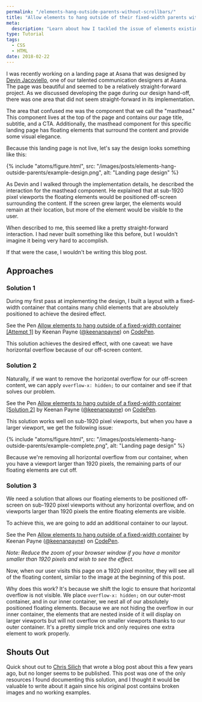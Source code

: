 ```yaml
---
permalink: "/elements-hang-outside-parents-without-scrollbars/"
title: "Allow elements to hang outside of their fixed-width parents without scrollbars"
meta:
  description: "Learn about how I tackled the issue of elements existing outside of a fixed-width parent using CSS."
type: Tutorial
tags:
  - CSS
  - HTML
date: 2018-02-22
---
```


I was recently working on a landing page at Asana that was designed by [Devin Jacoviello](http://jacoviello.com/), one of our talented communication designers at Asana. The page was beautiful and seemed to be a relatively straight-forward project. As we discussed developing the page during our design hand-off, there was one area that did not seem straight-forward in its implementation.

The area that confused me was the component that we call the "masthead." This component lives at the top of the page and contains our page title, subtitle, and a CTA. Additionally, the masthead component for this specific landing page has floating elements that surround the content and provide some visual elegance.

Because this landing page is not live, let's say the design looks something like this:

{% include "atoms/figure.html", src: "/images/posts/elements-hang-outside-parents/example-design.png", alt: "Landing page design" %}

As Devin and I walked through the implementation details, he described the interaction for the masthead component. He explained that at sub-1920 pixel viewports the floating elements would be positioned off-screen surrounding the content. If the screen grew larger, the elements would remain at their location, but more of the element would be visible to the user.

When described to me, this seemed like a pretty straight-forward interaction. I had never built something like this before, but I wouldn't imagine it being very hard to accomplish.

If that were the case, I wouldn't be writing this blog post.

## Approaches

### Solution 1

During my first pass at implementing the design, I built a layout with a fixed-width container that contains many child elements that are absolutely positioned to achieve the desired effect.

<p data-height="500" data-theme-id="dark" data-slug-hash="a4d4d78c334a82834eec8a23d1aa94a3" data-default-tab="result" data-user="keenanpayne" data-embed-version="2" data-pen-title="Allow elements to hang outside of a fixed-width container [Attempt 1]" class="codepen">See the Pen <a href="https://codepen.io/keenanpayne/pen/a4d4d78c334a82834eec8a23d1aa94a3/">Allow elements to hang outside of a fixed-width container [Attempt 1]</a> by Keenan Payne (<a href="https://codepen.io/keenanpayne">@keenanpayne</a>) on <a href="https://codepen.io">CodePen</a>.</p>
<script async src="https://static.codepen.io/assets/embed/ei.js"></script>

This solution achieves the desired effect, with one caveat: we have horizontal overflow because of our off-screen content.

### Solution 2

Naturally, if we want to remove the horizontal overflow for our off-screen content, we can apply `overflow-x: hidden;` to our container and see if that solves our problem.

<p data-height="500" data-theme-id="dark" data-slug-hash="f61d113cfe2f39438c845b32e3e90c73" data-default-tab="result" data-user="keenanpayne" data-embed-version="2" data-pen-title="Allow elements to hang outside of a fixed-width container [Solution 2]" class="codepen">See the Pen <a href="https://codepen.io/keenanpayne/pen/f61d113cfe2f39438c845b32e3e90c73/">Allow elements to hang outside of a fixed-width container [Solution 2]</a> by Keenan Payne (<a href="https://codepen.io/keenanpayne">@keenanpayne</a>) on <a href="https://codepen.io">CodePen</a>.</p>

This solution works well on sub-1920 pixel viewports, but when you have a larger viewport, we get the following issue:

{% include "atoms/figure.html", src: "/images/posts/elements-hang-outside-parents/example-complete.png", alt: "Landing page design" %}

Because we're removing all horizontal overflow from our container, when you have a viewport larger than 1920 pixels, the remaining parts of our floating elements are cut off.

### Solution 3

We need a solution that allows our floating elements to be positioned off-screen on sub-1920 pixel viewports without any horizontal overflow, and on viewports larger than 1920 pixels the entire floating elements are visible.

To achieve this, we are going to add an additional container to our layout.

<p data-height="600" data-theme-id="dark" data-slug-hash="321f001ab7cfd3ba9b696192cba6614c" data-default-tab="result" data-user="keenanpayne" data-embed-version="2" data-pen-title="Allow elements to hang outside of a fixed-width container" class="codepen">See the Pen <a href="https://codepen.io/keenanpayne/pen/321f001ab7cfd3ba9b696192cba6614c/">Allow elements to hang outside of a fixed-width container</a> by Keenan Payne (<a href="https://codepen.io/keenanpayne">@keenanpayne</a>) on <a href="https://codepen.io">CodePen</a>.</p>

_Note: Reduce the zoom of your browser window if you have a monitor smaller than 1920 pixels and wish to see the effect._

Now, when our user visits this page on a 1920 pixel monitor, they will see all of the floating content, similar to the image at the beginning of this post.

Why does this work? It's because we shift the logic to ensure that horizontal overflow is not visible. We place `overflow-x: hidden;` on our outer-most container, and in our inner container, we nest all of our absolutely positioned floating elements. Because we are not hiding the overflow in our inner container, the elements that are nested inside of it will display on larger viewports but will not overflow on smaller viewports thanks to our outer container. It's a pretty simple trick and only requires one extra element to work properly.

## Shouts Out

Quick shout out to [Chris Silich](https://chrissilich.com/) that wrote a blog post about this a few years ago, but no longer seems to be published. This post was one of the only resources I found documenting this solution, and I thought it would be valuable to write about it again since his original post contains broken images and no working examples.
